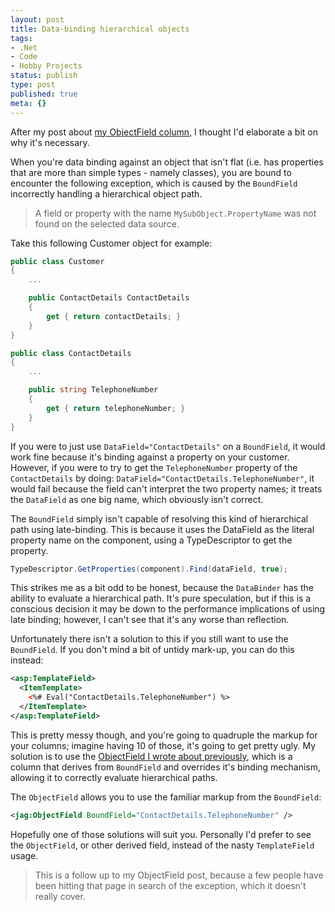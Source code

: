 ```yaml
---
layout: post
title: Data-binding hierarchical objects
tags:
- .Net
- Code
- Hobby Projects
status: publish
type: post
published: true
meta: {}
---
```

After my post about [my ObjectField column](/writings/objectfield/), I thought I'd elaborate a bit on why it's necessary.

When you're data binding against an object that isn't flat (i.e. has properties that are more than simple types - namely classes), you are bound to encounter the following exception, which is caused by the `BoundField` incorrectly handling a hierarchical object path.

> A field or property with the name `MySubObject.PropertyName` was not found on the selected data source.

<!-- more -->


Take this following Customer object for example:

``` csharp
public class Customer
{
	...

	public ContactDetails ContactDetails
	{
		get { return contactDetails; }
	}
}

public class ContactDetails
{
	...

	public string TelephoneNumber
	{
		get { return telephoneNumber; }
	}
}
```

If you were to just use `DataField="ContactDetails"` on a `BoundField`, it would work fine because it's binding against a property on your customer. However,  if you were to try to get the `TelephoneNumber` property of the `ContactDetails` by doing: `DataField="ContactDetails.TelephoneNumber"`, it would fail because the field can't interpret the two property names; it treats the `DataField` as one big name, which obviously isn't correct.

The `BoundField` simply isn't capable of resolving this kind of hierarchical path using late-binding. This is because it uses the DataField as the literal property name on the component, using a TypeDescriptor to get the property.

``` csharp
TypeDescriptor.GetProperties(component).Find(dataField, true);
```

This strikes me as a bit odd to be honest, because the `DataBinder` has the ability to evaluate a hierarchical path. It's pure speculation, but if this is a conscious decision it may be down to the performance implications of using late binding; however, I can't see that it's any worse than reflection.

Unfortunately there isn't a solution to this if you still want to use the `BoundField`. If you don't mind a bit of untidy mark-up, you can do this instead:

``` xml
<asp:TemplateField>
  <ItemTemplate>
    <%# Eval("ContactDetails.TelephoneNumber") %>
  </ItemTemplate>
</asp:TemplateField>
```

This is pretty messy though, and you're going to quadruple the markup for your columns; imagine having 10 of those, it's going to get pretty ugly. My solution is to use the [ObjectField I wrote about previously](/writings/objectfield/), which is a column that derives from `BoundField` and overrides it's binding mechanism, allowing it to correctly evaluate hierarchical paths.

The `ObjectField` allows you to use the familiar markup from the `BoundField`:

``` xml
<jag:ObjectField BoundField="ContactDetails.TelephoneNumber" />
```

Hopefully one of those solutions will suit you. Personally I'd prefer to see the `ObjectField`, or other derived field, instead of the nasty `TemplateField` usage.

> This is a follow up to my ObjectField post, because a few people have been hitting that page in search of the exception, which it doesn't really cover.
